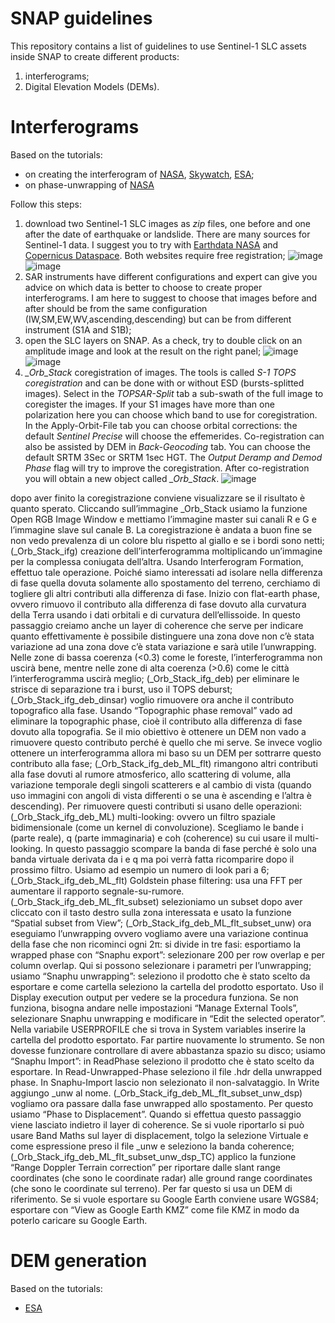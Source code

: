 # SNAP guidelines
This repository contains a list of guidelines to use Sentinel-1 SLC assets inside SNAP to create different products:
1) interferograms;
2) Digital Elevation Models (DEMs).
# Interferograms
Based on the tutorials:
- on creating the interferogram of [NASA](https://www.earthdata.nasa.gov/learn/data-recipes/create-interferogram-using-esas-sentinel-1-toolbox), [Skywatch](https://step.esa.int/docs/tutorials/S1TBX%20TOPSAR%20Interferometry%20with%20Sentinel-1%20Tutorial_v2.pdf), [ESA](https://esamultimedia.esa.int/multimedia/publications/TM-19/TM-19_InSAR_web.pdf);
- on phase-unwrapping of [NASA](https://www.earthdata.nasa.gov/learn/data-recipes/phase-unwrap-interferogram)

Follow this steps:
1) download two Sentinel-1 SLC images as *zip* files, one before and one after the date of earthquake or landslide. There are many sources for Sentinel-1 data. I suggest you to try with [Earthdata NASA](https://search.earthdata.nasa.gov) and [Copernicus Dataspace](https://browser.dataspace.copernicus.eu/). Both websites require free registration;
![image](https://github.com/user-attachments/assets/65aa0fc5-589d-4cfe-ab39-4e87621e400d) ![image](https://github.com/user-attachments/assets/f6631028-e2ef-4c11-891c-cfdfddd34dd5)
2) SAR instruments have different configurations and expert can give you advice on which data is better to choose to create proper interferograms. I am here to suggest to choose that images before and after should be from the same configuration (IW,SM,EW,WV,ascending,descending) but can be from different instrument (S1A and S1B);
3) open the SLC layers on SNAP. As a check, try to double click on an amplitude image and look at the result on the right panel;
![image](https://github.com/user-attachments/assets/802808a7-10c4-4b5c-9494-2017860739ad) ![image](https://github.com/user-attachments/assets/22c84d90-70f8-4455-89a6-d44743b1ef28)
4) *_Orb_Stack* coregistration of images. The tools is called *S-1 TOPS coregistration* and can be done with or without ESD (bursts-splitted images). Select in the *TOPSAR-Split* tab a sub-swath of the full image to coregister the images. If your S1 images have more than one polarization here you can choose which band to use for coregistration. In the Apply-Orbit-File tab you can choose orbital corrections: the default *Sentinel Precise* will choose the effemerides. Co-registration can also be assisted by DEM in *Back-Geocoding* tab. You can choose the default SRTM 3Sec or SRTM 1sec HGT. The *Output Deramp and Demod Phase* flag will try to improve the coregistration. After co-registration you will obtain a new object called *_Orb_Stack*. 
![image](https://github.com/user-attachments/assets/b5213dcd-c8d9-4bc4-9eb1-91be41a43249)

dopo aver finito la coregistrazione conviene visualizzare se il risultato è quanto sperato. Cliccando sull’immagine _Orb_Stack usiamo la funzione Open RGB Image Window e mettiamo l’immagine master sui canali R e G e l’immagine slave sul canale B. La coregistrazione è andata a buon fine se non vedo prevalenza di un colore blu rispetto al giallo e se i bordi sono netti; (_Orb_Stack_ifg) creazione dell’interferogramma moltiplicando un’immagine per la complessa coniugata dell’altra. Usando Interferogram Formation, effettuo tale operazione. Poiché siamo interessati ad isolare nella differenza di fase quella dovuta solamente allo spostamento del terreno, cerchiamo di togliere gli altri contributi alla differenza di fase. Inizio con flat-earth phase, ovvero rimuovo il contributo alla differenza di fase dovuto alla curvatura della Terra usando i dati orbitali e di curvatura dell’ellissoide. In questo passaggio creiamo anche un layer di coherence che serve per indicare quanto effettivamente è possibile distinguere una zona dove non c’è stata variazione ad una zona dove c’è stata variazione e sarà utile l’unwrapping. Nelle zone di bassa coerenza (<0.3) come le foreste, l’interferogramma non uscirà bene, mentre nelle zone di alta coerenza (>0.6) come le città l’interferogramma uscirà meglio; (_Orb_Stack_ifg_deb) per eliminare le strisce di separazione tra i burst, uso il TOPS deburst; (_Orb_Stack_ifg_deb_dinsar) voglio rimuovere ora anche il contributo topografico alla fase. Usando “Topographic phase removal” vado ad eliminare la topographic phase, cioè il contributo alla differenza di fase dovuto alla topografia. Se il mio obiettivo è ottenere un DEM non vado a rimuovere questo contributo perché è quello che mi serve. Se invece voglio ottenere un interferogramma allora mi baso su un DEM per sottrarre questo contributo alla fase; (_Orb_Stack_ifg_deb_ML_flt) rimangono altri contributi alla fase dovuti al rumore atmosferico, allo scattering di volume, alla variazione temporale degli singoli scatterers e al cambio di vista (quando uso immagini con angoli di vista differenti o se una è ascending e l’altra è descending). Per rimuovere questi contributi si usano delle operazioni: (_Orb_Stack_ifg_deb_ML) multi-looking: ovvero un filtro spaziale bidimensionale (come un kernel di convoluzione). Scegliamo le bande i (parte reale), q (parte immaginaria) e coh (coherence) su cui usare il multi-looking. In questo passaggio scompare la banda di fase perché è solo una banda virtuale derivata da i e q ma poi verrà fatta ricomparire dopo il prossimo filtro. Usiamo ad esempio un numero di look pari a 6; (_Orb_Stack_ifg_deb_ML_flt) Goldstein phase filtering: usa una FFT per aumentare il rapporto segnale-su-rumore. (_Orb_Stack_ifg_deb_ML_flt_subset) selezioniamo un subset dopo aver cliccato con il tasto destro sulla zona interessata e usato la funzione “Spatial subset from View”;
(_Orb_Stack_ifg_deb_ML_flt_subset_unw) ora eseguiamo l’unwrapping ovvero vogliamo avere una variazione continua della fase che non ricominci ogni 2π: si divide in tre fasi: esportiamo la wrapped phase con “Snaphu export”: selezionare 200 per row overlap e per column overlap. Qui si possono selezionare i parametri per l’unwrapping; usiamo “Snaphu unwrapping”: seleziono il prodotto che è stato scelto da esportare e come cartella seleziono la cartella del prodotto esportato. Uso il Display execution output per vedere se la procedura funziona. Se non funziona, bisogna andare nelle impostazioni “Manage External Tools”, selezionare Snaphu unwrapping e modificare in “Edit the selected operator”. Nella variabile USERPROFILE che si trova in System variables inserire la cartella del prodotto esportato. Far partire nuovamente lo strumento. Se non dovesse funzionare controllare di avere abbastanza spazio su disco; usiamo “Snaphu Import”: in ReadPhase seleziono il prodotto che è stato scelto da esportare. In Read-Unwrapped-Phase seleziono il file .hdr della unwrapped phase. In Snaphu-Import lascio non selezionato il non-salvataggio. In Write aggiungo _unw al nome. (_Orb_Stack_ifg_deb_ML_flt_subset_unw_dsp) vogliamo ora passare dalla fase unwrapped allo spostamento. Per questo usiamo “Phase to Displacement”. Quando si effettua questo passaggio viene lasciato indietro il layer di coherence. Se si vuole riportarlo si può usare Band Maths sul layer di displacement, tolgo la selezione Virtuale e come espressione preso il file _unw e seleziono la banda coherence; (_Orb_Stack_ifg_deb_ML_flt_subset_unw_dsp_TC) applico la funzione “Range Doppler Terrain correction” per riportare dalle slant range coordinates (che sono le coordinate radar) alle ground range coordinates (che sono le coordinate sul terreno). Per far questo si usa un DEM di riferimento. Se si vuole esportare su Google Earth conviene usare WGS84; esportare con “View as Google Earth KMZ” come file KMZ in modo da poterlo caricare su Google Earth.
# DEM generation
Based on the tutorials:
- [ESA](https://step.esa.int/docs/tutorials/S1TBX%20DEM%20generation%20with%20Sentinel-1%20IW%20Tutorial.pdf)
